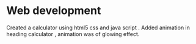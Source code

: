 # Web development 
Created a calculator using html5 css and java script . Added animation in heading calculator , animation was of glowing effect.

